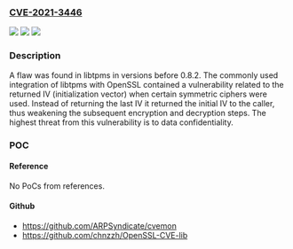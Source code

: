 ### [CVE-2021-3446](https://cve.mitre.org/cgi-bin/cvename.cgi?name=CVE-2021-3446)
![](https://img.shields.io/static/v1?label=Product&message=libtpms&color=blue)
![](https://img.shields.io/static/v1?label=Version&message=libtpms%200.8.2%20&color=brightgreen)
![](https://img.shields.io/static/v1?label=Vulnerability&message=CWE-327&color=brightgreen)

### Description

A flaw was found in libtpms in versions before 0.8.2. The commonly used integration of libtpms with OpenSSL contained a vulnerability related to the returned IV (initialization vector) when certain symmetric ciphers were used. Instead of returning the last IV it returned the initial IV to the caller, thus weakening the subsequent encryption and decryption steps. The highest threat from this vulnerability is to data confidentiality.

### POC

#### Reference
No PoCs from references.

#### Github
- https://github.com/ARPSyndicate/cvemon
- https://github.com/chnzzh/OpenSSL-CVE-lib


